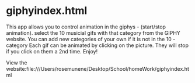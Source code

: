 # giphyindex.html
This app allows you to control animation in the  giphys - (start/stop animation).
select the 10 musicial gifs with that category from the GIPHY website.
You can add new categories of your own if it is not in the 10 - category
Each gif can be animated by clicking on the picture. They will stop if you click on them a 2nd time.
Enjoy!

View the website:file:///Users/rosemunene/Desktop/School/homeWork/giphyindex.html

